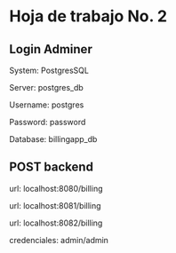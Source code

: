 # Hoja de trabajo No. 2

## Login Adminer

System: PostgresSQL	

Server: postgres_db	

Username: postgres	

Password: password	

Database: billingapp_db	

## POST backend

url: localhost:8080/billing

url: localhost:8081/billing

url: localhost:8082/billing

credenciales: admin/admin